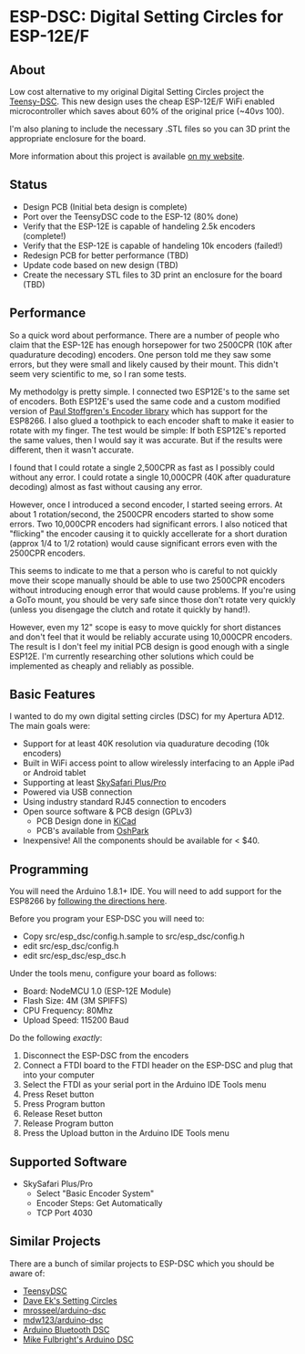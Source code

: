 # ESP-DSC: Digital Setting Circles for ESP-12E/F

## About

Low cost alternative to my original Digital Setting Circles project the
[Teensy-DSC](https://github.com/synfinatic/teensy-dsc/).  This new design
uses the cheap ESP-12E/F WiFi enabled microcontroller which saves about 60% 
of the original price (~$40 vs ~$100).

I'm also planing to include the necessary .STL files so you can 3D print
the appropriate enclosure for the board.

More information about this project is available [on my website](https://synfin.net/sock_stream/tag/esp-dsc).

## Status

 * Design PCB (Initial beta design is complete)
 * Port over the TeensyDSC code to the ESP-12 (80% done)
 * Verify that the ESP-12E is capable of handeling 2.5k encoders (complete!)
 * Verify that the ESP-12E is capable of handeling 10k encoders (failed!)
 * Redesign PCB for better performance  (TBD)
 * Update code based on new design (TBD)
 * Create the necessary STL files to 3D print an enclosure for the board (TBD)

## Performance

So a quick word about performance.  There are a number of people who claim that 
the ESP-12E has enough horsepower for two 2500CPR (10K after quadurature decoding) 
encoders.  One person told me they saw some errors, but they were small and 
likely caused by their mount.  This didn't seem very scientific to me, so I ran 
some tests.

My methodolgy is pretty simple.  I connected two ESP12E's to the same set of 
encoders.  Both ESP12E's used the same code and a custom modified version of 
[Paul Stoffgren's Encoder library](https://github.com/PaulStoffregen/Encoder) 
which has support for the ESP8266.  I also glued a toothpick to each encoder 
shaft to make it easier to rotate with my finger.  The test would be simple: If
both ESP12E's reported the same values, then I would say it was accurate.  But 
if the results were different, then it wasn't accurate.

I found that I could rotate a single 2,500CPR as fast as I possibly could 
without any error.  I could rotate a single 10,000CPR (40K after quadurature 
decoding) almost as fast without causing any error.

However, once I introduced a second encoder, I started seeing errors.  At about 
1 rotation/second, the 2500CPR encoders started to show some errors.  Two 
10,000CPR encoders had significant errors.  I also noticed that "flicking" the 
encoder causing it to quickly accellerate for a short duration (approx 1/4 
to 1/2 rotation) would cause significant errors even with the 2500CPR encoders.

This seems to indicate to me that a person who is careful to not quickly move 
their scope manually should be able to use two 2500CPR encoders without 
introducing enough error that would cause problems.  If you're using a GoTo
mount, you should be very safe since those don't rotate very quickly (unless
you disengage the clutch and rotate it quickly by hand!).

However, even my 12" scope is easy to move quickly for short distances and 
don't feel that it would be reliably accurate using 10,000CPR encoders.  The
result is I don't feel my initial PCB design is good enough with a single ESP12E.
I'm currently researching other solutions which could be implemented as cheaply
and reliably as possible.

## Basic Features
I wanted to do my own digital setting circles (DSC) for my Apertura AD12.
The main goals were:

 * Support for at least 40K resolution via quadurature decoding (10k encoders)
 * Built in WiFi access point to allow wirelessly interfacing to an Apple iPad or Android tablet
 * Supporting at least [SkySafari Plus/Pro](http://www.skysafariastronomy.com/)
 * Powered via USB connection
 * Using industry standard RJ45 connection to encoders
 * Open source software & PCB design (GPLv3)
    * PCB Design done in [KiCad](http://www.kicad-pcb.org)
    * PCB's available from [OshPark](http://www.oshpark.com)
 * Inexpensive!  All the components should be available for < $40.

## Programming
You will need the Arduino 1.8.1+ IDE.   You will need to add support for the 
ESP8266 by [following the directions here](https://github.com/esp8266/Arduino).

Before you program your ESP-DSC you will need to:
 * Copy src/esp_dsc/config.h.sample to src/esp_dsc/config.h 
 * edit src/esp_dsc/config.h 
 * edit src/esp_dsc/esp_dsc.h

Under the tools menu, configure your board as follows:
 * Board: NodeMCU 1.0 (ESP-12E Module)
 * Flash Size: 4M (3M SPIFFS)
 * CPU Frequency: 80Mhz
 * Upload Speed: 115200 Baud

Do the following *exactly*:

 1. Disconnect the ESP-DSC from the encoders
 1. Connect a FTDI board to the FTDI header on the ESP-DSC and plug that into your computer
 1. Select the FTDI as your serial port in the Arduino IDE Tools menu
 1. Press Reset button
 1. Press Program button
 1. Release Reset button
 1. Release Program button
 1. Press the Upload button in the Arduino IDE Tools menu

## Supported Software

 * SkySafari Plus/Pro 
    - Select "Basic Encoder System"
    - Encoder Steps: Get Automatically
    - TCP Port 4030

## Similar Projects
There are a bunch of similar projects to ESP-DSC which you should be aware of:
 * [TeensyDSC](https://github.com/synfinatic/teensy-dsc/)
 * [Dave Ek's Setting Circles](http://eksfiles.net/digital-setting-circles/)
 * [mrosseel/arduino-dsc](https://github.com/mrosseel/arduino-dsc)
 * [mdw123/arduino-dsc](https://github.com/mdw123/arduino-dsc)
 * [Arduino Bluetooth DSC](http://orlygoingthirty.blogspot.com/2012/01/arduino-bluetooth-digital-setting.html)
 * [Mike Fulbright's Arduino DSC](http://msfastro.net/articles/arduinodsc/)
